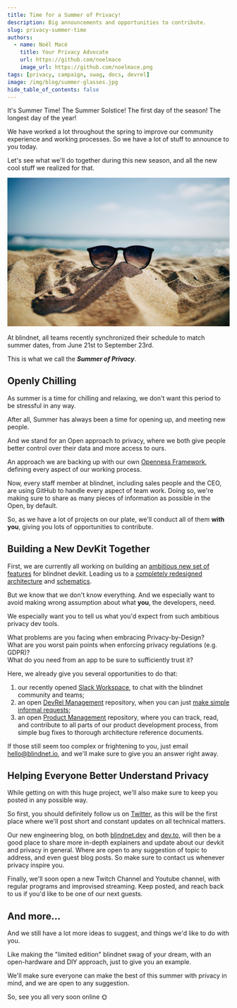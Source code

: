 ```yaml
---
title: Time for a Summer of Privacy!
description: Big announcements and opportunities to contribute.
slug: privacy-summer-time
authors:
  - name: Noël Macé
    title: Your Privacy Advocate
    url: https://github.com/noelmace
    image_url: https://github.com/noelmace.png
tags: [privacy, campaign, swag, docs, devrel]
image: /img/blog/summer-glasses.jpg
hide_table_of_contents: false
---
```


It's Summer Time!
The Summer Solstice!
The first day of the season!
The longest day of the year!

We have worked a lot throughout the spring to improve our community experience and working processes.
So we have a lot of stuff to announce to you today.

Let's see what we'll do together during this new season, and all the new cool stuff we realized for that.

![Summer Time](/img/blog/summer-glasses.jpg)

At blindnet, all teams recently synchronized their schedule to match summer dates, from June 21st to September 23rd.

This is what we call the ***Summer of Privacy***.

## Openly Chilling

As summer is a time for chilling and relaxing, we don't want this period to be stressful in any way.

After all, Summer has always been a time for opening up, and meeting new people.

And we stand for an Open approach to privacy, where we both give people better control over their data and more access to ours.

An approach we are backing up with our own [Openness Framework](https://github.com/blindnet-io/openness-framework), defining every aspect of our working process.

Now, every staff member at blindnet, including sales people and the CEO, are using GitHub to handle every aspect of team work.
Doing so, we're making sure to share as many pieces of information as possible in the Open, by default.

So, as we have a lot of projects on our plate, we'll conduct all of them **with you**, giving you lots of opportunities to contribute.

## Building a New DevKit Together

First, we are currently all working on building an [ambitious new set of features](https://github.com/blindnet-io/product-management/tree/main/refs/high-level-conceptualization) for blindnet devkit.
Leading us to a [completely redesigned architecture](https://github.com/blindnet-io/product-management/tree/main/refs/high-level-architecture) and [schematics](https://github.com/blindnet-io/product-management/pull/659).

But we know that we don't know everything.
And we especially want to avoid making wrong assumption about what **you**, the developers, need.

We especially want you to tell us what you'd expect from such ambitious privacy dev tools.

What problems are you facing when embracing Privacy-by-Design?\
What are you worst pain points when enforcing privacy regulations (e.g. GDPR)?\
What do you need from an app to be sure to sufficiently trust it?

Here, we already give you several opportunities to do that:

1. our recently opened [Slack Workspace](https://join.slack.com/t/blindnet/shared_invite/zt-1arqlhqt3-A8dPYXLbrnqz1ZKsz6ItOg), to chat with the blindnet community and teams;
1. an open [DevRel Management](https://github.com/blindnet-io/product-management) repository, when you can just [make simple informal requests](https://github.com/blindnet-io/devrel-management/issues/new?assignees=noelmace&labels=request%2Ctriage&template=request.yml&title=%5BRequest%5D%3A+);
1. an open [Product Management](https://github.com/blindnet-io/product-management/) repository, where you can track, read, and contribute to all parts of our product development process, from simple bug fixes to thorough architecture reference documents.

If those still seem too complex or frightening to you, just email [hello@blindnet.io](mailto:hello@blindnet.io), and we'll make sure to give you an answer right away.

## Helping Everyone Better Understand Privacy

While getting on with this huge project, we'll also make sure to keep you posted in any possible way.

So first, you should definitely follow us on [Twitter](https://twitter.com/blindnet_io), as this will be the first place where we'll post short and constant updates on all technical matters.

Our new engineering blog, on both [blindnet.dev](https://blindnet.dev/blog) and [dev.to](https://dev.to/blindnet), will then be a good place to share more in-depth explainers and update about our devkit and privacy in general.
Where are open to any suggestion of topic to address, and even guest blog posts.
So make sure to contact us whenever privacy inspire you.

Finally, we'll soon open a new Twitch Channel and Youtube channel, with regular programs and improvised streaming.
Keep posted, and reach back to us if you'd like to be one of our next guests.

## And more...

And we still have a lot more ideas to suggest, and things we'd like to do with you.

Like making the "limited edition" blindnet swag of your dream, with an open-hardware and DIY approach, just to give you an example.

We'll make sure everyone can make the best of this summer with privacy in mind, and we are open to any suggestion.

So, see you all very soon online :sun_with_face:
